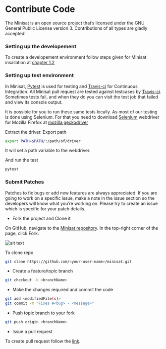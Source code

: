 # Contribute Code

The Minisat is an open source project that’s licensed under the GNU General Public License version 3. Contributions of all types are gladly accepted!

### Setting up the developement
To create a developement environment follow steps given for Minisat insallation at [chapter 1.2](/chapter_1/minisat_installation.html)

### Setting up test environment
In Minisat, [Pytest](https://docs.pytest.org/en/latest/) is used for testing and [Travis-ci](https://travis-ci.com/) for Continuous Integration.
All Minisat pull request are tested against testcases by [Travis-ci](https://travis-ci.org/miniSat/minisat). Sometimes tests fail, and when they do you can visit the test job that failed and view its console output.

It is possible for you to run these same tests locally. As most of our testing is done using Selenium. For that you need to download [Selenium](http://www.seleniumhq.org/) webdriver for Mozilla Firefox at [mozilla geckodriver](https://github.com/mozilla/geckodriver/releases)

Extract the driver.
Export path
```sh
export PATH=$PATH/:/path/of/driver
```
It will set a path variable to the webdriver.

And run the test
```sh
pytest
```

### Submit Patches
Patches to fix bugs or add new features are always appreciated. If you are going to work on a specific issue, make a note in the issue section so the developers will know what you’re working on. Please try to create an issue which is specific for your patch details.
- Fork the project and Clone it

On GitHub, navigate to the [Minisat repository](https://github.com/miniSat/minisat/). In the top-right corner of the page, click Fork.

![alt text](https://help.github.com/assets/images/help/repository/fork_button.jpg)

To clone repo
```sh
git clone https://github.com/<your-user-name>/minisat.git
```


- Create a feature/topic branch

```sh
git checkout -b <branchName>
```
- Make the changes required and commit the code

```sh
git add <modifiedFile(s)>
git commit -m "Fixes #<bug> - <message>"
```
- Push topic branch to your fork

```sh
git push origin <branchName>
```

- Issue a pull request

To create pull request follow the [link](https://help.github.com/articles/about-pull-requests/).





